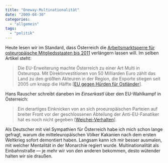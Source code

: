 ```yaml
---
title: "Oneway-Multinationalität"
date: "2009-04-30"
categories: 
  - "allgemein"
tags: 
  - "politik"
---
```


Heute lesen wir im Standard, dass Österreich die [Arbeitsmarktsperre für osteuropäische Mitgliedsstaaten bis 2011](http://derstandard.at/?url=/?id=1240550138165 "Arbeitsmarktsperre für osteuropäische Mitgliedsstaaten bis 2011") verlängern lassen will. Im selben Artikel steht:

> Die EU-Erweiterung machte Österreich zu einer Art Multi in Osteuropa. Mit Direktinvestitionen von 50 Milliarden Euro zählt das Land zu den größten Akteuren in der Region, die Exporte stiegen seit 2005 um knapp die Hälfte \[[EU gegen Hürden für Ostländer](http://derstandard.at/?url=/?id=1240550138165 "EU gegen Hürden für Ostländer - Arbeitsmarkt - derStandard.at/Wirtschaft")\].

Hans Rauscher schreibt daneben im _Einserkastl_ über den EU-Wahlkampf in Österreich:

> Ein derartiges Einknicken von an sich proeuropäischen Parteien auf breiter Front vor der geschlossenen Abteilung der Anti-EU-Fanatiker hat es noch nicht gegeben \[[Weichei-Verhalten](http://derstandard.at/?url=/?id=1240550215556 "Weichei-Verhalten - Hans Rauscher - derStandard.at/Meinung")\].

Als Deutscher mit viel Sympathien für Österreich habe ich mich schon lange gefragt, warum die mitteleuropäischen Völker Kakanien nach dem ersten Weltkrieg sofort demontiert haben. Langsam kann ich mir besser ausmalen, mit welcher Mentalität in der Monarchie regiert wurde. Multinationalität als Einbahnstraße — je mehr wir von den anderen bekommen, desto wütender halten wir sie draußen.
